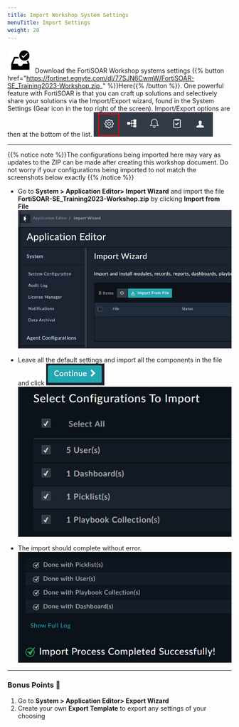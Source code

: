```yaml
---
title: Import Workshop System Settings
menuTitle: Import Settings
weight: 20
---
```


![user_complete_icon](check_box.svg)
Download the FortiSOAR Workshop systems settings {{% button href="https://fortinet.egnyte.com/dl/77SJN6CwmW/FortiSOAR-SE_Training2023-Workshop.zip_" %}}Here{{% /button %}}. One powerful feature with FortiSOAR is that you can craft up solutions and selectively share your solutions via the Import/Export wizard, found in the System Settings (Gear icon in the top right of the screen). Import/Export options are then at the bottom of the list.
![System Settings at the top right](topright.png)

---

{{% notice note %}}The configurations being imported here may vary as updates to the ZIP can be made after creating this workshop document. Do not worry if your configurations being imported to not match the screenshots below exactly
{{% /notice %}}

- Go to **System > Application Editor> Import Wizard** and import the file **FortiSOAR-SE_Training2023-Workshop.zip** by clicking **Import from File**
![Import Wizard](appeditor.png?height=300px)

- Leave all the default settings and import all the components in the file and click ![Continue button](continue.png?height=40px&classes=left)
![Select configuration to import](selectconfigs.png?height=250px)

- The import should complete without error.
![Import Success](import.png?height=250px)

---

### Bonus Points :money_with_wings:

1. Go to **System > Application Editor> Export Wizard**
1. Create your own **Export Template** to export any settings of your choosing
